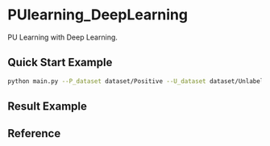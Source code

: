 # PUlearning_DeepLearning
PU Learning with Deep Learning.

## Quick Start Example

```sh
python main.py --P_dataset dataset/Positive --U_dataset dataset/Unlabelled
```

## Result Example


## Reference

